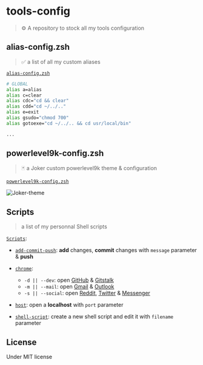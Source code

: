 # tools-config

> ⚙️ A repository to stock all my tools configuration

## alias-config.zsh

> ✅ a list of all my custom aliases

[`alias-config.zsh`](https://github.com/blyndusk/tools-config/blob/master/alias-config.zsh)

```zsh
# GLOBAL
alias a=alias
alias c=clear
alias cdc="cd && clear"
alias cdd="cd ~/../.."
alias e=exit
alias gsudo="chmod 700"
alias gotoexe="cd ~/../.. && cd usr/local/bin"

...
```

## powerlevel9k-config.zsh

> 🃏 a Joker custom powerlevel9k theme & configuration

[`powerlevel9k-config.zsh`](https://github.com/blyndusk/tools-config/blob/master/powerlevel9k-config.zsh)

![Joker-theme](https://image.noelshack.com/fichiers/2019/12/2/1553034327-joker-theme.jpg)

## Scripts

> a list of my personnal Shell scripts

[`Scripts`](https://github.com/blyndusk/tools-config/tree/master/scripts):

- [`add-commit-push`](https://github.com/blyndusk/tools-config/blob/master/scripts/add-commit-push.sh): **add** changes, **commit** changes with `message` parameter & **push**
- [`chrome`](https://github.com/blyndusk/tools-config/blob/master/scripts/chrome.sh):

  - `-d || --dev`: open [GitHub](https://github.com) & [Gitstalk](https://gitstalk.netlify.com/)
  - `-m || --mail`: open [Gmail](https://mail.google.com) & [Outlook](https://outlook.live.com/)
  - `-s || --social`: open [Reddit](https://reddit.com), [Twitter](https://twitter.com) & [Messenger](https://messenger.com)
- [`host`](https://github.com/blyndusk/tools-config/blob/master/scripts/host.sh): open a **localhost** with `port` parameter
- [`shell-script`](https://github.com/blyndusk/tools-config/blob/master/scripts/shell-script.sh): create a new shell script and edit it with `filename` parameter

## License

Under MIT license